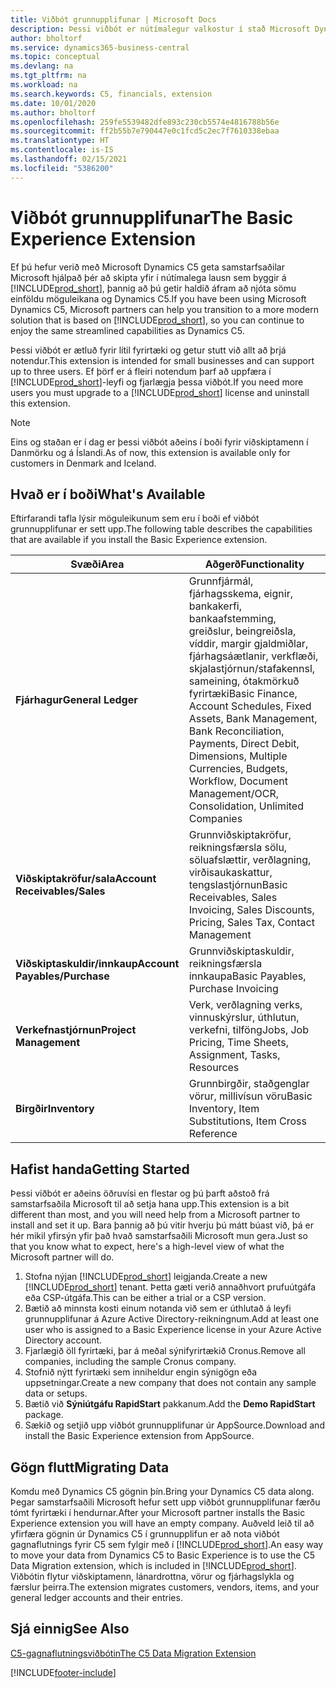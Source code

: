 ```yaml
---
title: Viðbót grunnupplifunar | Microsoft Docs
description: Þessi viðbót er nútímalegur valkostur í stað Microsoft Dynamics C5.
author: bholtorf
ms.service: dynamics365-business-central
ms.topic: conceptual
ms.devlang: na
ms.tgt_pltfrm: na
ms.workload: na
ms.search.keywords: C5, financials, extension
ms.date: 10/01/2020
ms.author: bholtorf
ms.openlocfilehash: 259fe5539482dfe893c230cb5574e4816788b56e
ms.sourcegitcommit: ff2b55b7e790447e0c1fcd5c2ec7f7610338ebaa
ms.translationtype: HT
ms.contentlocale: is-IS
ms.lasthandoff: 02/15/2021
ms.locfileid: "5386200"
---
```

# <a name="the-basic-experience-extension"></a><span data-ttu-id="1ac53-103">Viðbót grunnupplifunar</span><span class="sxs-lookup"><span data-stu-id="1ac53-103">The Basic Experience Extension</span></span>
<span data-ttu-id="1ac53-104">Ef þú hefur verið með Microsoft Dynamics C5 geta samstarfsaðilar Microsoft hjálpað þér að skipta yfir í nútímalega lausn sem byggir á [!INCLUDE[prod_short](includes/prod_short.md)], þannig að þú getir haldið áfram að njóta sömu einföldu möguleikana og Dynamics C5.</span><span class="sxs-lookup"><span data-stu-id="1ac53-104">If you have been using Microsoft Dynamics C5, Microsoft partners can help you transition to a more modern solution that is based on [!INCLUDE[prod_short](includes/prod_short.md)], so you can continue to enjoy the same streamlined capabilities as Dynamics C5.</span></span>

<span data-ttu-id="1ac53-105">Þessi viðbót er ætluð fyrir lítil fyrirtæki og getur stutt við allt að þrjá notendur.</span><span class="sxs-lookup"><span data-stu-id="1ac53-105">This extension is intended for small businesses and can support up to three users.</span></span> <span data-ttu-id="1ac53-106">Ef þörf er á fleiri notendum þarf að uppfæra í [!INCLUDE[prod_short](includes/prod_short.md)]-leyfi og fjarlægja þessa viðbót.</span><span class="sxs-lookup"><span data-stu-id="1ac53-106">If you need more users you must upgrade to a [!INCLUDE[prod_short](includes/prod_short.md)] license and uninstall this extension.</span></span>

> [!NOTE]
> <span data-ttu-id="1ac53-107">Eins og staðan er í dag er þessi viðbót aðeins í boði fyrir viðskiptamenn í Danmörku og á Íslandi.</span><span class="sxs-lookup"><span data-stu-id="1ac53-107">As of now, this extension is available only for customers in Denmark and Iceland.</span></span> 

## <a name="whats-available"></a><span data-ttu-id="1ac53-108">Hvað er í boði</span><span class="sxs-lookup"><span data-stu-id="1ac53-108">What's Available</span></span>
<span data-ttu-id="1ac53-109">Eftirfarandi tafla lýsir möguleikunum sem eru í boði ef viðbót grunnupplifunar er sett upp.</span><span class="sxs-lookup"><span data-stu-id="1ac53-109">The following table describes the capabilities that are available if you install the Basic Experience extension.</span></span>

|<span data-ttu-id="1ac53-110">Svæði</span><span class="sxs-lookup"><span data-stu-id="1ac53-110">Area</span></span>  |<span data-ttu-id="1ac53-111">Aðgerð</span><span class="sxs-lookup"><span data-stu-id="1ac53-111">Functionality</span></span>  |
|---------|---------|
|<span data-ttu-id="1ac53-112">**Fjárhagur**</span><span class="sxs-lookup"><span data-stu-id="1ac53-112">**General Ledger**</span></span> |<span data-ttu-id="1ac53-113">Grunnfjármál, fjárhagsskema, eignir, bankakerfi, bankaafstemming, greiðslur, beingreiðsla, víddir, margir gjaldmiðlar, fjárhagsáætlanir, verkflæði, skjalastjórnun/stafakennsl, sameining, ótakmörkuð fyrirtæki</span><span class="sxs-lookup"><span data-stu-id="1ac53-113">Basic Finance, Account Schedules, Fixed Assets, Bank Management, Bank Reconciliation, Payments, Direct Debit, Dimensions, Multiple Currencies, Budgets, Workflow, Document Management/OCR, Consolidation, Unlimited Companies</span></span>|
|<span data-ttu-id="1ac53-114">**Viðskiptakröfur/sala**</span><span class="sxs-lookup"><span data-stu-id="1ac53-114">**Account Receivables/Sales**</span></span> |<span data-ttu-id="1ac53-115">Grunnviðskiptakröfur, reikningsfærsla sölu, söluafslættir, verðlagning, virðisaukaskattur, tengslastjórnun</span><span class="sxs-lookup"><span data-stu-id="1ac53-115">Basic Receivables, Sales Invoicing, Sales Discounts, Pricing, Sales Tax, Contact Management</span></span> |
|<span data-ttu-id="1ac53-116">**Viðskiptaskuldir/innkaup**</span><span class="sxs-lookup"><span data-stu-id="1ac53-116">**Account Payables/Purchase**</span></span> |<span data-ttu-id="1ac53-117">Grunnviðskiptaskuldir, reikningsfærsla innkaupa</span><span class="sxs-lookup"><span data-stu-id="1ac53-117">Basic Payables, Purchase Invoicing</span></span> |
|<span data-ttu-id="1ac53-118">**Verkefnastjórnun**</span><span class="sxs-lookup"><span data-stu-id="1ac53-118">**Project Management**</span></span> |<span data-ttu-id="1ac53-119">Verk, verðlagning verks, vinnuskýrslur, úthlutun, verkefni, tilföng</span><span class="sxs-lookup"><span data-stu-id="1ac53-119">Jobs, Job Pricing, Time Sheets, Assignment, Tasks, Resources</span></span> |
|<span data-ttu-id="1ac53-120">**Birgðir**</span><span class="sxs-lookup"><span data-stu-id="1ac53-120">**Inventory**</span></span> |<span data-ttu-id="1ac53-121">Grunnbirgðir, staðgenglar vörur, millivísun vöru</span><span class="sxs-lookup"><span data-stu-id="1ac53-121">Basic Inventory, Item Substitutions, Item Cross Reference</span></span> |

## <a name="getting-started"></a><span data-ttu-id="1ac53-122">Hafist handa</span><span class="sxs-lookup"><span data-stu-id="1ac53-122">Getting Started</span></span>
<span data-ttu-id="1ac53-123">Þessi viðbót er aðeins öðruvísi en flestar og þú þarft aðstoð frá samstarfsaðila Microsoft til að setja hana upp.</span><span class="sxs-lookup"><span data-stu-id="1ac53-123">This extension is a bit different than most, and you will need help from a Microsoft partner to install and set it up.</span></span> <span data-ttu-id="1ac53-124">Bara þannig að þú vitir hverju þú mátt búast við, þá er hér mikil yfirsýn yfir það hvað samstarfsaðili Microsoft mun gera.</span><span class="sxs-lookup"><span data-stu-id="1ac53-124">Just so that you know what to expect, here's a high-level view of what the Microsoft partner will do.</span></span>

1. <span data-ttu-id="1ac53-125">Stofna nýjan [!INCLUDE[prod_short](includes/prod_short.md)] leigjanda.</span><span class="sxs-lookup"><span data-stu-id="1ac53-125">Create a new [!INCLUDE[prod_short](includes/prod_short.md)] tenant.</span></span> <span data-ttu-id="1ac53-126">Þetta gæti verið annaðhvort prufuútgáfa eða CSP-útgáfa.</span><span class="sxs-lookup"><span data-stu-id="1ac53-126">This can be either a trial or a CSP version.</span></span>
2. <span data-ttu-id="1ac53-127">Bætið að minnsta kosti einum notanda við sem er úthlutað á leyfi grunnupplifunar á Azure Active Directory-reikningnum.</span><span class="sxs-lookup"><span data-stu-id="1ac53-127">Add at least one user who is assigned to a Basic Experience license in your Azure Active Directory account.</span></span>
3. <span data-ttu-id="1ac53-128">Fjarlægið öll fyrirtæki, þar á meðal sýnifyrirtækið Cronus.</span><span class="sxs-lookup"><span data-stu-id="1ac53-128">Remove all companies, including the sample Cronus company.</span></span>
4. <span data-ttu-id="1ac53-129">Stofnið nýtt fyrirtæki sem inniheldur engin sýnigögn eða uppsetningar.</span><span class="sxs-lookup"><span data-stu-id="1ac53-129">Create a new company that does not contain any sample data or setups.</span></span>
5. <span data-ttu-id="1ac53-130">Bætið við **Sýniútgáfu RapidStart** pakkanum.</span><span class="sxs-lookup"><span data-stu-id="1ac53-130">Add the **Demo RapidStart** package.</span></span> <!--what does the pockage contain?-->
6. <span data-ttu-id="1ac53-131">Sækið og setjið upp viðbót grunnupplifunar úr AppSource.</span><span class="sxs-lookup"><span data-stu-id="1ac53-131">Download and install the Basic Experience extension from AppSource.</span></span>

## <a name="migrating-data"></a><span data-ttu-id="1ac53-132">Gögn flutt</span><span class="sxs-lookup"><span data-stu-id="1ac53-132">Migrating Data</span></span>
<span data-ttu-id="1ac53-133">Komdu með Dynamics C5 gögnin þín.</span><span class="sxs-lookup"><span data-stu-id="1ac53-133">Bring your Dynamics C5 data along.</span></span> <span data-ttu-id="1ac53-134">Þegar samstarfsaðili Microsoft hefur sett upp viðbót grunnupplifunar færðu tómt fyrirtæki í hendurnar.</span><span class="sxs-lookup"><span data-stu-id="1ac53-134">After your Microsoft partner installs the Basic Experience extension you will have an empty company.</span></span> <span data-ttu-id="1ac53-135">Auðveld leið til að yfirfæra gögnin úr Dynamics C5 í grunnupplifun er að nota viðbót gagnaflutnings fyrir C5 sem fylgir með í [!INCLUDE[prod_short](includes/prod_short.md)].</span><span class="sxs-lookup"><span data-stu-id="1ac53-135">An easy way to move your data from Dynamics C5 to Basic Experience is to use the C5 Data Migration extension, which is included in [!INCLUDE[prod_short](includes/prod_short.md)].</span></span> <span data-ttu-id="1ac53-136">Viðbótin flytur viðskiptamenn, lánardrottna, vörur og fjárhagslykla og færslur þeirra.</span><span class="sxs-lookup"><span data-stu-id="1ac53-136">The extension migrates customers, vendors, items, and your general ledger accounts and their entries.</span></span>

## <a name="see-also"></a><span data-ttu-id="1ac53-137">Sjá einnig</span><span class="sxs-lookup"><span data-stu-id="1ac53-137">See Also</span></span>
[<span data-ttu-id="1ac53-138">C5-gagnaflutningsviðbótin</span><span class="sxs-lookup"><span data-stu-id="1ac53-138">The C5 Data Migration Extension</span></span>](ui-extensions-c5-data-migration.md)

[!INCLUDE[footer-include](includes/footer-banner.md)]